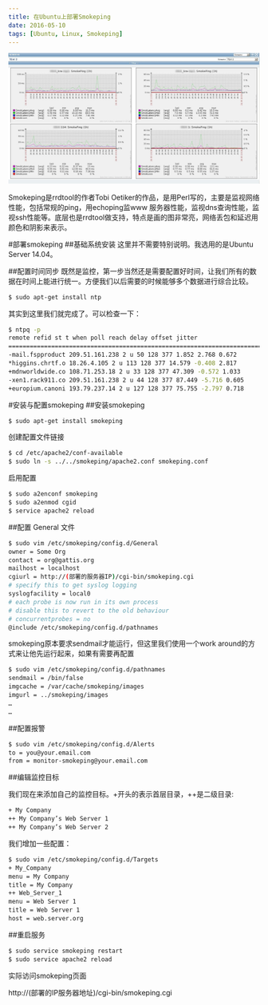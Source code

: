 ```yaml
---
title: 在Ubuntu上部署Smokeping
date: 2016-05-10
tags: [Ubuntu, Linux, Smokeping]
---
```


![cover](https://raw.githubusercontent.com/KenMercusLai/kenmercuslai.github.io/pics/uPic/coversmokeping.jpg)

Smokeping是rrdtool的作者Tobi Oetiker的作品，是用Perl写的，主要是监视网络性能，包括常规的ping，用echoping监www 服务器性能，监视dns查询性能，监视ssh性能等。底层也是rrdtool做支持，特点是画的图非常亮，网络丢包和延迟用颜色和阴影来表示。

#部署smokeping
##基础系统安装
这里并不需要特别说明。我选用的是Ubuntu Server 14.04。

##配置时间同步
既然是监控，第一步当然还是需要配置好时间，让我们所有的数据在时间上能进行统一。方便我们以后需要的时候能够多个数据进行综合比较。

```bash
$ sudo apt-get install ntp
```

其实到这里我们就完成了。可以检查一下：

```bash
$ ntpq -p
remote refid st t when poll reach delay offset jitter
==============================================================================
-mail.fspproduct 209.51.161.238 2 u 50 128 377 1.852 2.768 0.672
*higgins.chrtf.o 18.26.4.105 2 u 113 128 377 14.579 -0.408 2.817
+mdnworldwide.co 108.71.253.18 2 u 33 128 377 47.309 -0.572 1.033
-xen1.rack911.co 209.51.161.238 2 u 44 128 377 87.449 -5.716 0.605
+europium.canoni 193.79.237.14 2 u 127 128 377 75.755 -2.797 0.718
```

#安装与配置smokeping
##安装smokeping

```bash
$ sudo apt-get install smokeping
```
创建配置文件链接

```bash
$ cd /etc/apache2/conf-available
$ sudo ln -s ../../smokeping/apache2.conf smokeping.conf
```
启用配置

```bash
$ sudo a2enconf smokeping
$ sudo a2enmod cgid
$ service apache2 reload
```
##配置 General 文件

```bash
$ sudo vim /etc/smokeping/config.d/General
owner = Some Org
contact = org@gattis.org
mailhost = localhost
cgiurl = http://(部署的服务器IP)/cgi-bin/smokeping.cgi
# specify this to get syslog logging
syslogfacility = local0
# each probe is now run in its own process
# disable this to revert to the old behaviour
# concurrentprobes = no
@include /etc/smokeping/config.d/pathnames
```
smokeping原本要求sendmail才能运行，但这里我们使用一个work around的方式来让他先运行起来，如果有需要再配置

```bash
$ sudo vim /etc/smokeping/config.d/pathnames
sendmail = /bin/false
imgcache = /var/cache/smokeping/images
imgurl = ../smokeping/images
…
…
```

##配置报警

```bash
$ sudo vim /etc/smokeping/config.d/Alerts
to = you@your.email.com
from = monitor-smokeping@your.email.com
```
##编辑监控目标

我们现在来添加自己的监控目标。+开头的表示首层目录，++是二级目录:

```bash
+ My Company
++ My Company’s Web Server 1
++ My Company’s Web Server 2
```

我们增加一些配置：

```bash
$ sudo vim /etc/smokeping/config.d/Targets
+ My_Company
menu = My Company
title = My Company
++ Web_Server_1
menu = Web Server 1
title = Web Server 1
host = web.server.org
```

##重启服务
```bash
$ sudo service smokeping restart
$ sudo service apache2 reload
```
实际访问smokeping页面

http://(部署的IP服务器地址)/cgi-bin/smokeping.cgi
